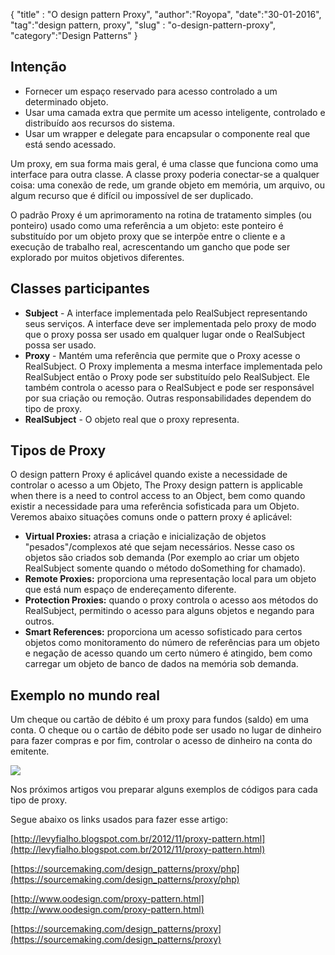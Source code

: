 {
"title" : "O design pattern Proxy",
"author":"Royopa",
"date":"30-01-2016",
"tag":"design pattern, proxy",
"slug" : "o-design-pattern-proxy",
"category":"Design Patterns"
}

Intenção
----------

* Fornecer um espaço reservado para acesso controlado a um determinado objeto.
* Usar uma camada extra que permite um acesso inteligente, controlado e distribuído aos recursos do sistema.
* Usar um wrapper e delegate para encapsular o componente real que está sendo acessado.

Um proxy, em sua forma mais geral, é uma classe que funciona como uma interface para outra classe. A classe proxy poderia conectar-se a qualquer coisa: uma conexão de rede, um grande objeto em memória, um arquivo, ou algum recurso que é difícil ou impossível de ser duplicado.

O padrão Proxy é um aprimoramento na rotina de tratamento simples (ou ponteiro) usado como uma referência a um objeto: este ponteiro é substituído por um objeto proxy que se interpõe entre o cliente e a execução de trabalho real, acrescentando um gancho que pode ser explorado por muitos objetivos diferentes.

Classes participantes
------------------------

* **Subject** - A interface implementada pelo RealSubject representando seus serviços. A interface deve ser implementada pelo proxy de modo que o proxy possa ser usado em qualquer lugar onde o RealSubject possa ser usado.
* **Proxy** - Mantém uma referência que permite que o Proxy acesse o RealSubject. O Proxy implementa a mesma interface implementada pelo RealSubject então o Proxy pode ser substituído pelo RealSubject. Ele também controla o acesso para o RealSubject e pode ser responsável por sua criação ou remoção. Outras responsabilidades dependem do tipo de proxy.
* **RealSubject** - O objeto real que o proxy representa.

Tipos de Proxy
-----------------

O design pattern Proxy é aplicável quando existe a necessidade de controlar o acesso a um Objeto, The Proxy design pattern is applicable when there is a need to control access to an Object, bem como quando existir a necessidade para uma referência sofisticada para um Objeto. Veremos abaixo situações comuns onde o pattern proxy é aplicável:

* **Virtual Proxies:** atrasa a criação e inicialização de objetos "pesados"/complexos até que sejam necessários. Nesse caso os objetos são criados sob demanda (Por exemplo ao criar um objeto RealSubject somente quando o método doSomething for chamado).
* **Remote Proxies:** proporciona uma representação local para  um objeto que está num espaço de endereçamento diferente.
* **Protection Proxies:** quando o proxy controla o acesso aos métodos do RealSubject, permitindo o acesso para alguns objetos e negando para outros.
* **Smart References:** proporciona um acesso sofisticado para certos objetos como monitoramento do número de referências para um objeto e negação de acesso quando um certo número é atingido, bem como carregar um objeto de banco de dados na memória sob demanda.

Exemplo no mundo real
----------------------------

Um cheque ou cartão de débito é um proxy para fundos (saldo) em uma conta. O cheque ou o cartão de débito pode ser usado no lugar de dinheiro para fazer compras e por fim, controlar o acesso de dinheiro na conta do emitente.

![](http://www.royopa.url.ph/themes/royopa-blog/assets/img/proxy_example1-2x.png)

Nos próximos artigos vou preparar alguns exemplos de códigos para cada tipo de proxy.

Segue abaixo os links usados para fazer esse artigo:

[http://levyfialho.blogspot.com.br/2012/11/proxy-pattern.html](http://levyfialho.blogspot.com.br/2012/11/proxy-pattern.html)

[https://sourcemaking.com/design_patterns/proxy/php](https://sourcemaking.com/design_patterns/proxy/php)

[http://www.oodesign.com/proxy-pattern.html](http://www.oodesign.com/proxy-pattern.html)

[https://sourcemaking.com/design_patterns/proxy](https://sourcemaking.com/design_patterns/proxy)
